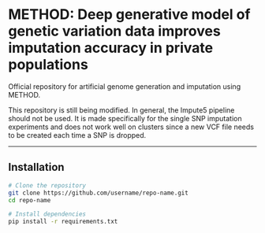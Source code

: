 # METHOD: Deep generative model of genetic variation data improves imputation accuracy in private populations

Official repository for artificial genome generation and imputation using METHOD.

This repository is still being modified. In general, the Impute5 pipeline should not be used. It is made specifically for the single SNP imputation experiments and does not work well on clusters since a new VCF file needs to be created each time a SNP is dropped.

---

## Installation

```bash
# Clone the repository
git clone https://github.com/username/repo-name.git
cd repo-name

# Install dependencies
pip install -r requirements.txt
